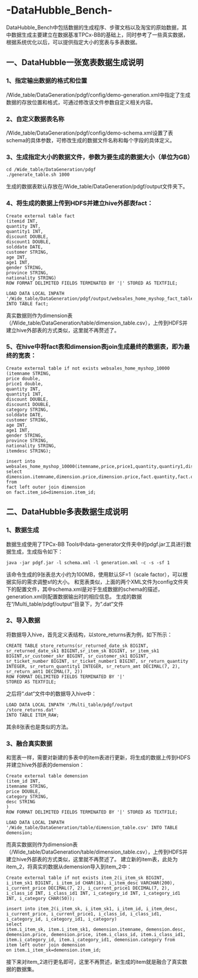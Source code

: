 # -DataHubble_Bench-
DataHubble_Bench中包括数据的生成程序、步骤文档以及淘宝的原始数据，其中数据生成主要建立在数据基准TPCx-BB的基础上，同时参考了一些真实数据，根据系统优化以后，可以提供指定大小的宽表与多表数据。
## 一、DataHubble一张宽表数据生成说明
### 1、指定输出数据的格式和位置
/Wide_table/DataGeneration/pdgf/config/demo-generation.xml中指定了生成数据的存放位置和格式，可通过修改该文件参数自定义相关内容。
### 2、自定义数据表名称
/Wide_table/DataGeneration/pdgf/config/demo-schema.xml设置了表schema的具体参数，可修改生成的数据文件名称和每个字段的具体定义。
### 3、生成指定大小的数据文件，参数为要生成的数据大小（单位为GB）
```
cd /Wide_table/DataGeneration/pdgf
./generate_table.sh 1000
```
生成的数据表默认存放在/Wide_table/DataGeneration/pdgf/output文件夹下。
### 4、将生成的数据上传到HDFS并建立hive外部表fact：
```
Create external table fact
(itemid INT,
quantity INT,
quantity1 INT,
discount DOUBLE,
discount1 DOUBLE,
solddate DATE,
customer STRING, 
age INT,
age1 INT,
gender STRING,
province STRING,
nationality STRING)
ROW FORMAT DELIMITED FIELDS TERMINATED BY '|' STORED AS TEXTFILE;

LOAD DATA LOCAL INPATH '/Wide_table/DataGeneration/pdgf/output/websales_home_myshop_fact_table.dat' INTO TABLE fact;
```
真实数据则作为dimension表（/Wide_table/DataGeneration/table/dimension_table.csv），上传到HDFS并建立hive外部表的方式类似，这里就不再赘述了。
### 5、在hive中将fact表和dimension表join生成最终的数据表，即为最终的宽表：
```
Create external table if not exists websales_home_myshop_10000
(itemname STRING,
price double,
price1 double,
quantity INT,
quantity1 INT,
discount DOUBLE,
discount1 DOUBLE,
category STRING,
solddate DATE,
customer STRING, 
age INT,
age1 INT,
gender STRING,
province STRING,
nationality STRING,
itemdesc STRING);

insert into websales_home_myshop_10000(itemname,price,price1,quantity,quantiry1,discount,discount1,category,solddate,customer,age,age1,gender,province,nationality,itemdesc)
select dimension.itemname,dimension.price,dimension.price,fact.quantity,fact.quantity,fact.discount,fact.discount,dimension.category,fact.solddate,fact.customer,fact.age,fact.age,fact.gender,fact.province,fact.nationality,dimension.itemdesc from
fact left outer join dimension
on fact.item_id=dimension.item_id;
```
## 二、DataHubble多表数据生成说明
### 1、数据生成
数据生成使用了TPCx-BB Tools中data-generator文件夹中的pdgf.jar工具进行数据生成，生成指令如下：
```
java -jar pdgf.jar -l schema.xml -l generation.xml -c -s -sf 1
```
该命令生成的9张表总大小约为100MB，使用默认SF=1（scale factor），可以根据实际的需求调整sf的大小。
和宽表类似，上面的两个XML文件为config文件夹下的配置文件，其中schema.xml是对于生成数据的schema的描述，generation.xml则配置数据输出时的相应信息。
生成的数据在“/Multi_table/pdgf/output”目录下，为“.dat“文件
### 2、导入数据
将数据导入hive，首先定义表结构，以store_returns表为例，如下所示：
```
CREATE TABLE store_returns(sr_returned_date_sk BIGINT, sr_returned_date_sk1 BIGINT,sr_item_sk BIGINT, sr_item_sk1 BIGINT,sr_customer_skr BIGINT, sr_customer_sk1 BIGINT, sr_ticket_number BIGINT, sr_ticket_number1 BIGINT, sr_return_quantity INTEGER, sr_return_quantity1 INTEGER, sr_return_amt DECIMAL(7, 2), sr_return_amt1 DECIMAL(7, 2))
ROW FORMAT DELIMITED FIELDS TERMINATED BY '|'
STORED AS TEXTFILE;
```
之后将“.dat“文件中的数据导入hive中：
```
LOAD DATA LOCAL INPATH '/Multi_table/pdgf/output
/store_returns.dat' 
INTO TABLE ITEM_RAW;
```
其余8张表也是类似的方法。
### 3、融合真实数据
和宽表一样，需要对新建的多表中的item表进行更新，将生成的数据上传到HDFS并建立hive外部表的demension：
```
Create external table demension
(item_id INT,
itemname STRING,
price DOUBLE,
category STRING,
desc STRING
)
ROW FORMAT DELIMITED FIELDS TERMINATED BY '|' STORED AS TEXTFILE;

LOAD DATA LOCAL INPATH '/Wide_table/DataGeneration/table/dimension_table.csv' INTO TABLE demension;
```
而真实数据则作为dimension表（/Wide_table/DataGeneration/table/dimension_table.csv），上传到HDFS并建立hive外部表的方式类似，这里就不再赘述了。
建立新的item表，此处为item_2，将真实的数据从demension导入到item_2中： 
```
Create external table if not exists item_2(i_item_sk BIGINT, i_item_sk1 BIGINT, i_item_id CHAR(16), i_item_desc VARCHAR(200), i_current_price DECIMAL(7, 2), i_current_price1 DECIMAL(7, 2), i_class_id INT, i_class_id1 INT, i_category_id INT, i_category_id1 INT, i_category CHAR(50));

insert into item_2(i_item_sk, i_item_sk1, i_item_id, i_item_desc, i_current_price, i_current_price1, i_class_id, i_class_id1, i_category_id, i_category_id1, i_category)
select 
item.i_item_sk, item.i_item_sk1, demension.itemname, demension.desc, demension.price, demension.price, item.i_class_id, item.i_class_id1, item.i_category_id, item.i_category_id1, demension.category from
item left outer join demension
on item.i_item_sk=demension.item_id;
```
接下来对item_2进行更名即可，这里不再赘述，新生成的item就是融合了真实数据的数据集。
